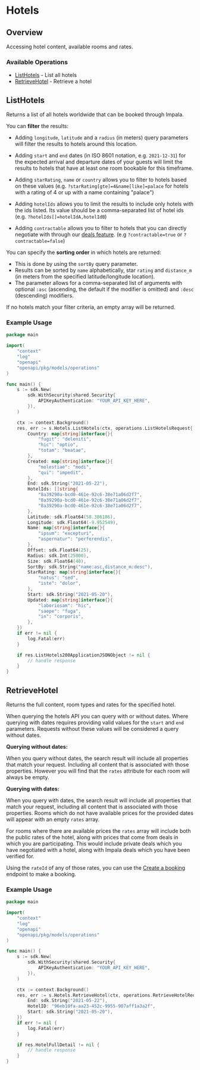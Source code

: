 # Hotels

## Overview

Accessing hotel content, available rooms and rates.

### Available Operations

* [ListHotels](#listhotels) - List all hotels
* [RetrieveHotel](#retrievehotel) - Retrieve a hotel

## ListHotels

Returns a list of all hotels worldwide that can be booked through Impala.

You can **filter** the results:

* Adding `longitude`, `latitude` and a `radius` (in meters) query parameters will filter the results to hotels around this location.
* Adding `start` and `end` dates (in ISO 8601 notation, e.g. `2021-12-31`) for the expected arrival and departure dates of your guests will limit the results to hotels that have at least one room bookable for this timeframe.
* Adding `starRating`, `name` or `country` allows you to filter to hotels based on these values (e.g. `?starRating[gte]=4&name[like]=palace` for hotels with a rating of 4 or up with a name containing "palace")
* Adding `hotelIds` allows you to limit the results to include only hotels with the ids listed. Its value should be a comma-separated list of hotel ids (e.g. `?hotelIds[]=hotelIdA,hotelIdB`)

* Adding `contractable` allows you to filter to hotels that you can directly negotiate with through our [deals feature](https://docs.impala.travel/docs/booking-api/ZG9jOjcyNjgzMTA-contracting-with-hotels). (e.g `?contractable=true` or `?contractable=false`)

You can specify the **sorting order** in which hotels are returned:
* This is done by using the `sortBy` query parameter.
* Results can be sorted by `name` alphabetically, star `rating` and `distance_m` (in meters from the specified latitude/longitude location).
* The parameter allows for a comma-separated list of arguments with optional `:asc` (ascending, the default if the modifier is omitted) and `:desc` (descending) modifiers.

If no hotels match your filter criteria, an empty array will be returned.

### Example Usage

```go
package main

import(
	"context"
	"log"
	"openapi"
	"openapi/pkg/models/operations"
)

func main() {
    s := sdk.New(
        sdk.WithSecurity(shared.Security{
            APIKeyAuthentication: "YOUR_API_KEY_HERE",
        }),
    )

    ctx := context.Background()
    res, err := s.Hotels.ListHotels(ctx, operations.ListHotelsRequest{
        Country: map[string]interface{}{
            "fugit": "deleniti",
            "hic": "optio",
            "totam": "beatae",
        },
        Created: map[string]interface{}{
            "molestiae": "modi",
            "qui": "impedit",
        },
        End: sdk.String("2021-05-22"),
        HotelIds: []string{
            "8a39290a-bcd0-461e-92c6-38e71a06d2f7",
            "8a39290a-bcd0-461e-92c6-38e71a06d2f7",
            "8a39290a-bcd0-461e-92c6-38e71a06d2f7",
        },
        Latitude: sdk.Float64(58.386186),
        Longitude: sdk.Float64(-9.952549),
        Name: map[string]interface{}{
            "ipsum": "excepturi",
            "aspernatur": "perferendis",
        },
        Offset: sdk.Float64(25),
        Radius: sdk.Int(25000),
        Size: sdk.Float64(40),
        SortBy: sdk.String("name:asc,distance_m:desc"),
        StarRating: map[string]interface{}{
            "natus": "sed",
            "iste": "dolor",
        },
        Start: sdk.String("2021-05-20"),
        Updated: map[string]interface{}{
            "laboriosam": "hic",
            "saepe": "fuga",
            "in": "corporis",
        },
    })
    if err != nil {
        log.Fatal(err)
    }

    if res.ListHotels200ApplicationJSONObject != nil {
        // handle response
    }
}
```

## RetrieveHotel

Returns the full content, room types and rates for the specified hotel.

When querying the hotels API you can query with or without dates. Where querying with dates requires providing valid values for the `start` and `end` parameters. Requests without these values will be considered a query without dates.

**Querying without dates:**

When you query without dates, the search result will include all properties that match your request. Including all content that is associated with those properties. However you will find that the `rates` attribute for each room will always be empty.

**Querying with dates:**

When you query with dates, the search result will include all properties that match your request, including all content that is associated with those properties. Rooms which do not have available prices for the provided dates will appear with an empty `rates` array.

For rooms where there are available prices the `rates` array will include both the public rates of the hotel, along with prices that come from deals in which you are participating. This would include private deals which you have negotiated with a hotel, along with Impala deals which you have been verified for.

Using the `rateId` of any of those rates, you can use the [Create a booking](https://docs.impala.travel/docs/booking-api/spec/openapi.seller.yaml/paths/~1bookings/post) endpoint to make a booking.

### Example Usage

```go
package main

import(
	"context"
	"log"
	"openapi"
	"openapi/pkg/models/operations"
)

func main() {
    s := sdk.New(
        sdk.WithSecurity(shared.Security{
            APIKeyAuthentication: "YOUR_API_KEY_HERE",
        }),
    )

    ctx := context.Background()
    res, err := s.Hotels.RetrieveHotel(ctx, operations.RetrieveHotelRequest{
        End: sdk.String("2021-05-22"),
        HotelID: "96eb10fa-aa23-452c-9955-907aff1a3a2f",
        Start: sdk.String("2021-05-20"),
    })
    if err != nil {
        log.Fatal(err)
    }

    if res.HotelFullDetail != nil {
        // handle response
    }
}
```
